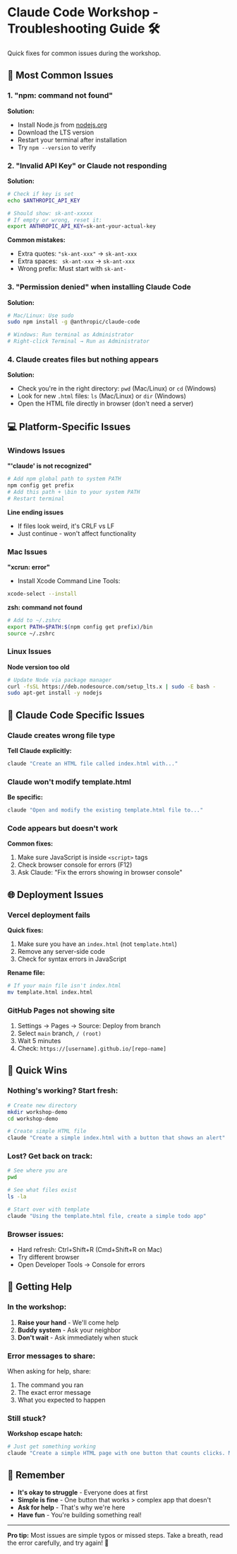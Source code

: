 # Claude Code Workshop - Troubleshooting Guide 🛠️

Quick fixes for common issues during the workshop.

## 🚨 Most Common Issues

### 1. "npm: command not found"
**Solution:**
- Install Node.js from [nodejs.org](https://nodejs.org)
- Download the LTS version
- Restart your terminal after installation
- Try `npm --version` to verify

### 2. "Invalid API Key" or Claude not responding
**Solution:**
```bash
# Check if key is set
echo $ANTHROPIC_API_KEY

# Should show: sk-ant-xxxxx
# If empty or wrong, reset it:
export ANTHROPIC_API_KEY=sk-ant-your-actual-key
```

**Common mistakes:**
- Extra quotes: `"sk-ant-xxx"` → `sk-ant-xxx`
- Extra spaces: ` sk-ant-xxx` → `sk-ant-xxx`
- Wrong prefix: Must start with `sk-ant-`

### 3. "Permission denied" when installing Claude Code
**Solution:**
```bash
# Mac/Linux: Use sudo
sudo npm install -g @anthropic/claude-code

# Windows: Run terminal as Administrator
# Right-click Terminal → Run as Administrator
```

### 4. Claude creates files but nothing appears
**Solution:**
- Check you're in the right directory: `pwd` (Mac/Linux) or `cd` (Windows)
- Look for new `.html` files: `ls` (Mac/Linux) or `dir` (Windows)
- Open the HTML file directly in browser (don't need a server)

## 💻 Platform-Specific Issues

### Windows Issues

**"'claude' is not recognized"**
```bash
# Add npm global path to system PATH
npm config get prefix
# Add this path + \bin to your system PATH
# Restart terminal
```

**Line ending issues**
- If files look weird, it's CRLF vs LF
- Just continue - won't affect functionality

### Mac Issues

**"xcrun: error"**
- Install Xcode Command Line Tools:
```bash
xcode-select --install
```

**zsh: command not found**
```bash
# Add to ~/.zshrc
export PATH=$PATH:$(npm config get prefix)/bin
source ~/.zshrc
```

### Linux Issues

**Node version too old**
```bash
# Update Node via package manager
curl -fsSL https://deb.nodesource.com/setup_lts.x | sudo -E bash -
sudo apt-get install -y nodejs
```

## 🔧 Claude Code Specific Issues

### Claude creates wrong file type
**Tell Claude explicitly:**
```bash
claude "Create an HTML file called index.html with..."
```

### Claude won't modify template.html
**Be specific:**
```bash
claude "Open and modify the existing template.html file to..."
```

### Code appears but doesn't work
**Common fixes:**
1. Make sure JavaScript is inside `<script>` tags
2. Check browser console for errors (F12)
3. Ask Claude: "Fix the errors showing in browser console"

## 🌐 Deployment Issues

### Vercel deployment fails
**Quick fixes:**
1. Make sure you have an `index.html` (not `template.html`)
2. Remove any server-side code
3. Check for syntax errors in JavaScript

**Rename file:**
```bash
# If your main file isn't index.html
mv template.html index.html
```

### GitHub Pages not showing site
1. Settings → Pages → Source: Deploy from branch
2. Select `main` branch, `/ (root)`
3. Wait 5 minutes
4. Check: `https://[username].github.io/[repo-name]`

## 🎯 Quick Wins

### Nothing's working? Start fresh:
```bash
# Create new directory
mkdir workshop-demo
cd workshop-demo

# Create simple HTML file
claude "Create a simple index.html with a button that shows an alert"
```

### Lost? Get back on track:
```bash
# See where you are
pwd

# See what files exist
ls -la

# Start over with template
claude "Using the template.html file, create a simple todo app"
```

### Browser issues:
- Hard refresh: Ctrl+Shift+R (Cmd+Shift+R on Mac)
- Try different browser
- Open Developer Tools → Console for errors

## 💬 Getting Help

### In the workshop:
1. **Raise your hand** - We'll come help
3. **Buddy system** - Ask your neighbor
4. **Don't wait** - Ask immediately when stuck

### Error messages to share:
When asking for help, share:
1. The command you ran
2. The exact error message
3. What you expected to happen

### Still stuck?
**Workshop escape hatch:**
```bash
# Just get something working
claude "Create a simple HTML page with one button that counts clicks. Make it work immediately."
```

## 🎉 Remember

- **It's okay to struggle** - Everyone does at first
- **Simple is fine** - One button that works > complex app that doesn't
- **Ask for help** - That's why we're here
- **Have fun** - You're building something real!

---

**Pro tip:** Most issues are simple typos or missed steps. Take a breath, read the error carefully, and try again! 🚀